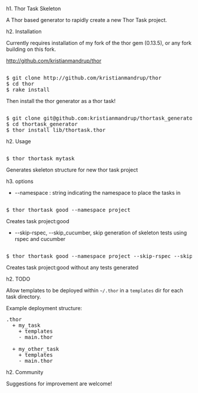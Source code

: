 h1. Thor Task Skeleton

A Thor based generator to rapidly create a new Thor Task project.

h2. Installation

Currently requires installation of my fork of the thor gem (0.13.5), or any fork building on this fork.

http://github.com/kristianmandrup/thor

<pre>  
$ git clone http://github.com/kristianmandrup/thor
$ cd thor
$ rake install
</pre> 

Then install the thor generator as a thor task!

<pre>  
$ git clone git@github.com:kristianmandrup/thortask_generator.git
$ cd thortask_generator  
$ thor install lib/thortask.thor
</pre>

h2. Usage

<pre>  
$ thor thortask mytask
</pre>  
  
Generates skeleton structure for new thor task project

h3. options

* --namespace : string indicating the namespace to place the tasks in 
  
<pre>  
$ thor thortask good --namespace project
</pre>  

Creates task project:good 

* --skip-rspec, --skip_cucumber, skip generation of skeleton tests using rspec and cucumber 

<pre>  
$ thor thortask good --namespace project --skip-rspec --skip_cucumber
</pre>  
  
Creates task project:good without any tests generated
 
h2. TODO 

Allow templates to be deployed within `~/.thor` in a `templates` dir for each task directory.

Example deployment structure:
<pre>
.thor
  + my_task
    + templates
    - main.thor

  + my_other_task
    + templates
    - main.thor
</pre>

h2. Community

Suggestions for improvement are welcome!